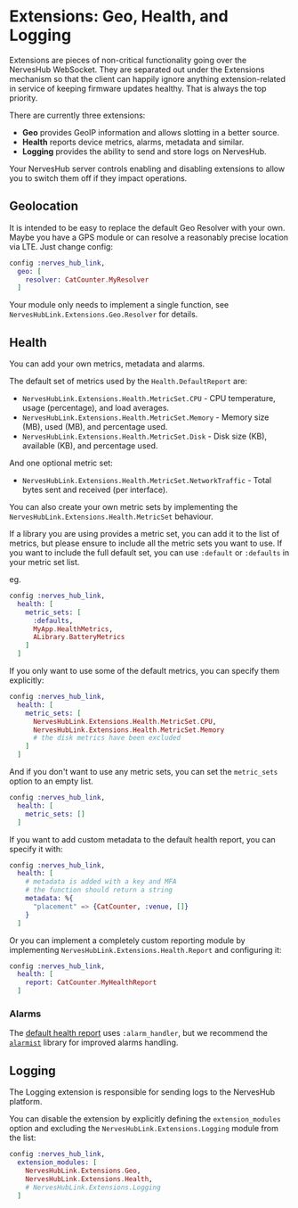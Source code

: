 # Extensions: Geo, Health, and Logging

Extensions are pieces of non-critical functionality going over the NervesHub WebSocket. They are separated out under the Extensions mechanism so that the client can happily ignore anything extension-related in service of keeping firmware updates healthy. That is always the top priority.

There are currently three extensions:

- **Geo** provides GeoIP information and allows slotting in a better source.
- **Health** reports device metrics, alarms, metadata and similar.
- **Logging** provides the ability to send and store logs on NervesHub.

Your NervesHub server controls enabling and disabling extensions to allow you to switch them off if they impact operations.

## Geolocation

It is intended to be easy to replace the default Geo Resolver with your own. Maybe you have a GPS module or can resolve a reasonably precise location via LTE. Just change config:

```elixir
config :nerves_hub_link,
  geo: [
    resolver: CatCounter.MyResolver
  ]
```

Your module only needs to implement a single function, see `NervesHubLink.Extensions.Geo.Resolver` for details.

## Health

You can add your own metrics, metadata and alarms.

The default set of metrics used by the `Health.DefaultReport` are:

- `NervesHubLink.Extensions.Health.MetricSet.CPU` - CPU temperature, usage (percentage), and load averages.
- `NervesHubLink.Extensions.Health.MetricSet.Memory` - Memory size (MB), used (MB), and percentage used.
- `NervesHubLink.Extensions.Health.MetricSet.Disk` - Disk size (KB), available (KB), and percentage used.

And one optional metric set:
- `NervesHubLink.Extensions.Health.MetricSet.NetworkTraffic` - Total bytes sent and received (per interface).

You can also create your own metric sets by implementing the `NervesHubLink.Extensions.Health.MetricSet`
behaviour.

If a library you are using provides a metric set, you can add it to the list of metrics, but please ensure
to include all the metric sets you want to use. If you want to include the full default set, you can use
`:default` or `:defaults` in your metric set list.

eg.

```elixir
config :nerves_hub_link,
  health: [
    metric_sets: [
      :defaults,
      MyApp.HealthMetrics,
      ALibrary.BatteryMetrics
    ]
  ]
```

If you only want to use some of the default metrics, you can specify them explicitly:

```elixir
config :nerves_hub_link,
  health: [
    metric_sets: [
      NervesHubLink.Extensions.Health.MetricSet.CPU,
      NervesHubLink.Extensions.Health.MetricSet.Memory
      # the disk metrics have been excluded
    ]
  ]
```

And if you don't want to use any metric sets, you can set the `metric_sets` option to an empty list.

```elixir
config :nerves_hub_link,
  health: [
    metric_sets: []
  ]
```

If you want to add custom metadata to the default health report, you can specify it with:

```elixir
config :nerves_hub_link,
  health: [
    # metadata is added with a key and MFA
    # the function should return a string
    metadata: %{
      "placement" => {CatCounter, :venue, []}
    }
  ]
```

Or you can implement a completely custom reporting module by implementing `NervesHubLink.Extensions.Health.Report` and configuring it:

```elixir
config :nerves_hub_link,
  health: [
    report: CatCounter.MyHealthReport
  ]
```

### Alarms

The [default health report](`NervesHubLink.Extensions.Health.DefaultReport`) uses `:alarm_handler`, but we
recommend the [`alarmist`](https://hex.pm/packages/alarmist) library for improved alarms handling.

## Logging

The Logging extension is responsible for sending logs to the NervesHub platform.

You can disable the extension by explicitly defining the `extension_modules` option and excluding the `NervesHubLink.Extensions.Logging` module from the list:

```elixir
config :nerves_hub_link,
  extension_modules: [
    NervesHubLink.Extensions.Geo,
    NervesHubLink.Extensions.Health,
    # NervesHubLink.Extensions.Logging
  ]
```
